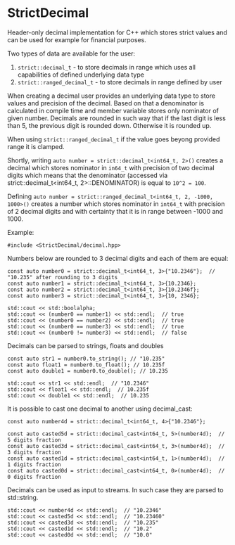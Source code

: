 # StrictDecimal
Header-only decimal implementation for C++ which stores strict values and can be used for example for financial purposes.

Two types of data are available for the user:
1. `strict::decimal_t` - to store decimals in range which uses all capabilities of defined underlying data type
2. `strict::ranged_decimal_t` - to store decimals in range defined by user

When creating a decimal user provides an underlying data type to store values and precision of the decimal. Based on that a denominator is calculated in compile time and member variable stores only nominator of given number. Decimals are rounded in such way that if the last digit is less than 5, the previous digit is rounded down. Otherwise it is rounded up.

When using `strict::ranged_decimal_t` if the value goes beyong provided range it is clamped.

Shortly, writing `auto number = strict::decimal_t<int64_t, 2>()` creates a decimal which stores nominator in `in64_t` with precision of two decimal digits which means that the denominator (accessed via strict::decimal_t<int64_t, 2>::DENOMINATOR) is equal to `10^2 = 100`.

Defining `auto number = strict::ranged_decimal_t<int64_t, 2, -1000, 1000>()` creates a number which stores nominator in `int64_t` with precision of 2 decimal digits and with certainty that it is in range between -1000 and 1000.

Example:

```
#include <StrictDecimal/decimal.hpp>
```

Numbers below are rounded to 3 decimal digits and each of them are equal:
```
const auto number0 = strict::decimal_t<int64_t, 3>{"10.2346"};  // "10.235" after rounding to 3 digits
const auto number1 = strict::decimal_t<int64_t, 3>{10.2346};
const auto number2 = strict::decimal_t<int64_t, 3>{10.2346f};
const auto number3 = strict::decimal_t<int64_t, 3>{10, 2346};

std::cout << std::boolalpha;
std::cout << (number0 == number1) << std::endl;  // true
std::cout << (number0 == number2) << std::endl;  // true
std::cout << (number0 == number3) << std::endl;  // true
std::cout << (number0 != number3) << std::endl;  // false
```
   
Decimals can be parsed to strings, floats and doubles
```
const auto str1 = number0.to_string(); // "10.235"
const auto float1 = number0.to_float(); // 10.235f
const auto double1 = number0.to_double(); // 10.235

std::cout << str1 << std::endl;  // "10.2346"
std::cout << float1 << std::endl;  // 10.235f
std::cout << double1 << std::endl;  // 10.235
```

It is possible to cast one decimal to another using decimal_cast:
```
const auto number4d = strict::decimal_t<int64_t, 4>{"10.2346"};
    
const auto casted5d = strict::decimal_cast<int64_t, 5>(number4d);  // 5 digits fraction
const auto casted3d = strict::decimal_cast<int64_t, 3>(number4d);  // 3 digits fraction
const auto casted1d = strict::decimal_cast<int64_t, 1>(number4d);  // 1 digits fraction
const auto casted0d = strict::decimal_cast<int64_t, 0>(number4d);  // 0 digits fraction
```

Decimals can be used as input to streams. In such case they are parsed to std::string.
```
std::cout << number4d << std::endl;  // "10.2346"
std::cout << casted5d << std::endl;  // "10.23460"
std::cout << casted3d << std::endl;  // "10.235"
std::cout << casted1d << std::endl;  // "10.2"
std::cout << casted0d << std::endl;  // "10.0"
```
